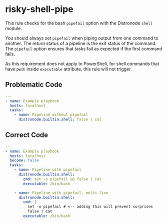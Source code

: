 # risky-shell-pipe

This rule checks for the bash `pipefail` option with the Distronode `shell` module.

You should always set `pipefail` when piping output from one command to another.
The return status of a pipeline is the exit status of the command. The
`pipefail` option ensures that tasks fail as expected if the first command
fails.

As this requirement does not apply to PowerShell, for shell commands that have
`pwsh` inside `executable` attribute, this rule will not trigger.

## Problematic Code

```yaml
---
- name: Example playbook
  hosts: localhost
  tasks:
    - name: Pipeline without pipefail
      distronode.builtin.shell: false | cat
```

## Correct Code

```yaml
---
- name: Example playbook
  hosts: localhost
  become: false
  tasks:
    - name: Pipeline with pipefail
      distronode.builtin.shell:
        cmd: set -o pipefail && false | cat
        executable: /bin/bash

    - name: Pipeline with pipefail, multi-line
      distronode.builtin.shell:
        cmd: |
          set -o pipefail # <-- adding this will prevent surprises
          false | cat
        executable: /bin/bash
```
